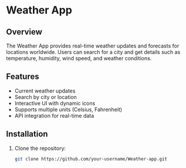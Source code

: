 # Weather App

## Overview
The Weather App provides real-time weather updates and forecasts for locations worldwide. Users can search for a city and get details such as temperature, humidity, wind speed, and weather conditions.

## Features
- Current weather updates
- Search by city or location
- Interactive UI with dynamic icons
- Supports multiple units (Celsius, Fahrenheit)
- API integration for real-time data

## Installation
1. Clone the repository:
   ```bash
   git clone https://github.com/your-username/Weather-app.git
